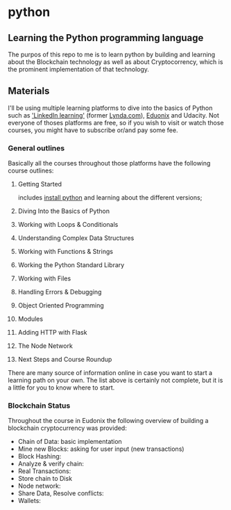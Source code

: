 # python
## Learning the Python programming language
The purpos of this repo to me is to learn python by building and learning about the Blockchain technology as well as about Cryptocorrency, which is the prominent implementation of that technology.

## Materials
I'll be using multiple learning platforms to dive into the basics of Python such as ['LinkedIn learning'](https://www.linkedin.com/learning/) (former [Lynda.com](www.lynda.com)), [Eduonix](https://www.eduonix.com/) and Udacity. Not everyone of thoses platforms are free, so if you wish to visit or watch those courses, you might have to subscribe or/and pay some fee.

### General outlines
Basically all the courses throughout those platforms have the following course outlines:
1. Getting Started

   includes [install python](https://www.python.org/) and learning about the different versions;
2. Diving Into the Basics of Python
3. Working with Loops & Conditionals
4. Understanding Complex Data Structures
5. Working with Functions & Strings
6. Working the Python Standard Library
7. Working with Files
8. Handling Errors & Debugging
9. Object Oriented Programming
10. Modules
11. Adding HTTP with Flask
12. The Node Network
13. Next Steps and Course Roundup

There are many source of information online in case you want to start a learning path on your own. The list above is certainly not complete, but it is a little for you to know where to start.

### Blockchain Status
Throughout the course in Eudonix the following overview of building a blockchain cryptocurrency was provided:
- Chain of Data: basic implementation
- Mine new Blocks: asking for user input (new transactions)
- Block Hashing:
- Analyze & verify chain:
- Real Transactions:
- Store chain to Disk
- Node network:
- Share Data, Resolve conflicts:
- Wallets: